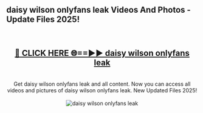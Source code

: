 <h2>daisy wilson onlyfans leak Videos And Photos - Update Files 2025!</h2>
<br>
<div align="center">
<h2><a href="https://top-ai-tools.click/QrbHav" rel="nofollow">🔴 CLICK HERE 🌐==►► daisy wilson onlyfans leak</a></h2>
<br>
Get daisy wilson onlyfans leak and all content. Now you can access all videos and pictures of daisy wilson onlyfans leak. New Updated Files 2025!
<br>
<br>
<a href="https://top-ai-tools.click/QrbHav" rel="nofollow" data-target="animated-image.originalLink"><img src="https://i.ibb.co.com/WyWwxjT/player-gif2.gif" alt="daisy wilson onlyfans leak" style="max-width: 100%; display: inline-block;" data-target="animated-image.originalImage"></a>
</div>
<br>